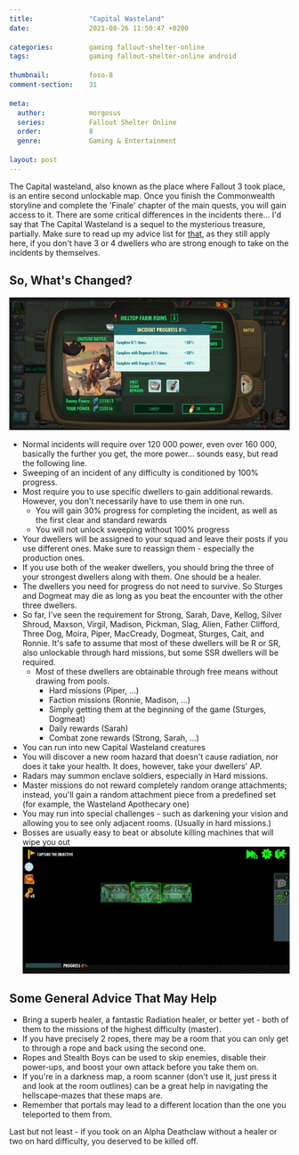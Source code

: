```yaml
---
title:              "Capital Wasteland"
date:               2021-08-26 11:50:47 +0200

categories:         gaming fallout-shelter-online
tags:               gaming fallout-shelter-online android

thumbnail:          foso-8
comment-section:    31

meta:
  author:           morgosus
  series:           Fallout Shelter Online
  order:            8
  genre:            Gaming & Entertainment

layout: post
---
```

The Capital wasteland, also known as the place where Fallout 3 took place, is an entire second unlockable map. Once you finish the Commonwealth storyline and complete the 'Finale' chapter of the main quests, you will gain access to it. There are some critical differences in the incidents there... I'd say that The Capital Wasteland is a sequel to the mysterious treasure, partially. Make sure to read up my advice list for [that](https://www.toms.click/gaming/fallout-shelter-online/2021/08/15/mysterious-treasure.html), as they still apply here, if you don't have 3 or 4 dwellers who are strong enough to take on the incidents by themselves.

## So, What's Changed?
![For one, everything has a progress bar now](/assets/thm/gaming/foso/incident-progress.jpg)
- Normal incidents will require over 120 000 power, even over 160 000, basically the further you get, the more power... sounds easy, but read the following line.
- Sweeping of an incident of any difficulty is conditioned by 100% progress.
- Most require you to use specific dwellers to gain additional rewards. However, you don't necessarily have to use them in one run.
  - You will gain 30% progress for completing the incident, as well as the first clear and standard rewards
  - You will not unlock sweeping without 100% progress
- Your dwellers will be assigned to your squad and leave their posts if you use different ones. Make sure to reassign them - especially the production ones.
- If you use both of the weaker dwellers, you should bring the three of your strongest dwellers along with them. One should be a healer.
- The dwellers you need for progress do not need to survive. So Sturges and Dogmeat may die as long as you beat the encounter with the other three dwellers.
- So far, I've seen the requirement for Strong, Sarah, Dave, Kellog, Silver Shroud, Maxson, Virgil, Madison, Pickman, Slag, Alien, Father Clifford, Three Dog, Moira, Piper, MacCready, Dogmeat, Sturges, Cait, and Ronnie. It's safe to assume that most of these dwellers will be R or SR, also unlockable through hard missions, but some SSR dwellers will be required.
  - Most of these dwellers are obtainable through free means without drawing from pools.
    - Hard missions (Piper, ...)
    - Faction missions (Ronnie, Madison, ...)
    - Simply getting them at the beginning of the game (Sturges, Dogmeat)
    - Daily rewards (Sarah)
    - Combat zone rewards (Strong, Sarah, ...)
- You can run into new Capital Wasteland creatures
- You will discover a new room hazard that doesn't cause radiation, nor does it take your health. It does, however, take your dwellers' AP.
- Radars may summon enclave soldiers, especially in Hard missions.
- Master missions do not reward completely random orange attachments; instead, you'll gain a random attachment piece from a predefined set (for example, the Wasteland Apothecary one)
- You may run into special challenges - such as darkening your vision and allowing you to see only adjacent rooms. (Usually in hard missions.)
- Bosses are usually easy to beat or absolute killing machines that will wipe you out
![Yeah, this is seriously a mission you'll run into](/assets/thm/gaming/foso/hellscape.jpg)

## Some General Advice That May Help

- Bring a superb healer, a fantastic Radiation healer, or better yet - both of them to the missions of the highest difficulty (master).
- If you have precisely 2 ropes, there may be a room that you can only get to through a rope and back using the second one.
- Ropes and Stealth Boys can be used to skip enemies, disable their power-ups, and boost your own attack before you take them on.
- If you're in a darkness map, a room scanner (don't use it, just press it and look at the room outlines) can be a great help in navigating the hellscape-mazes that these maps are.
- Remember that portals may lead to a different location than the one you teleported to them from.

Last but not least - if you took on an Alpha Deathclaw without a healer or two on hard difficulty, you deserved to be killed off.
